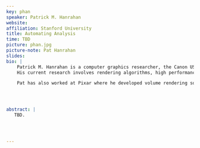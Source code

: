 ```yaml
---
key: phan
speaker: Patrick M. Hanrahan
website: 
affiliation: Stanford University
title: Automating Analysis
time: TBD
picture: phan.jpg
picture-note: Pat Hanrahan
slides: 
bio: |
    Patrick M. Hanrahan is a computer graphics researcher, the Canon USA Professor of Computer Science and Electrical Engineering in the Computer Graphics Laboratory at Stanford University. He is also Tableau’s Chief Scientist. 
    His current research involves rendering algorithms, high performance graphics architectures, and systems support for graphical interaction. He also has worked on raster graphics systems, computer animation and modeling and scientific visualization, in particular, volume rendering. Before joining Stanford he was a faculty member at Princeton.

    Pat has also worked at Pixar where he developed volume rendering software and was the chief architect of the RenderMan Interface - a protocol that allows modeling programs to describe scenes to high quality rendering programs. Pat has received two Academy Awards for Science and Technology, the Spirit of America Creativity Award, the SIGGRAPH Computer Graphics Achievement Award, the SIGGRAPH Stephen A. Coons Award, and the IEEE Visualization Career Award. He is a member of the National Academy of Engineering and the American Academy of Arts and Sciences.




abstract: |
   TBD. 




---
```

